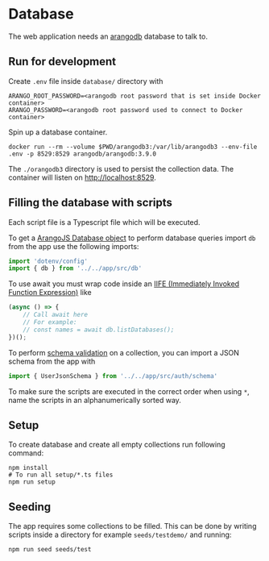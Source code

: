 # Database

The web application needs an [arangodb](https://arangodb.com/) database to talk to.

## Run for development

Create `.env` file inside `database/` directory with

```shell
ARANGO_ROOT_PASSWORD=<arangodb root password that is set inside Docker container>
ARANGO_PASSWORD=<arangodb root password used to connect to Docker container>
```

Spin up a database container.

```shell
docker run --rm --volume $PWD/arangodb3:/var/lib/arangodb3 --env-file .env -p 8529:8529 arangodb/arangodb:3.9.0
```

The `./orangodb3` directory is used to persist the collection data.
The container will listen on [http://localhost:8529](http://localhost:8529).

## Filling the database with scripts

Each script file is a Typescript file which will be executed.

To get a [ArangoJS Database object](https://arangodb.github.io/arangojs/7.7.0/classes/database.database-1.html) to perform database queries import `db` from the app use the following imports:

```ts
import 'dotenv/config'
import { db } from '../../app/src/db'
```

To use await you must wrap code inside an [IIFE (Immediately Invoked Function Expression)](https://developer.mozilla.org/en-US/docs/Glossary/IIFE) like

```ts
(async () => {
    // Call await here
    // For example:
    // const names = await db.listDatabases();
})();
```

To perform [schema validation](https://www.arangodb.com/docs/3.8/data-modeling-documents-schema-validation.html) on a collection, you can import a JSON schema from the app with

```ts
import { UserJsonSchema } from '../../app/src/auth/schema'
```

To make sure the scripts are executed in the correct order when using `*`, name the scripts in an alphanumerically sorted way.

## Setup

To create database and create all empty collections run following command:

```shell
npm install
# To run all setup/*.ts files
npm run setup
```

## Seeding

The app requires some collections to be filled.
This can be done by writing scripts inside a directory for example `seeds/testdemo/` and running:

```shell
npm run seed seeds/test
```
